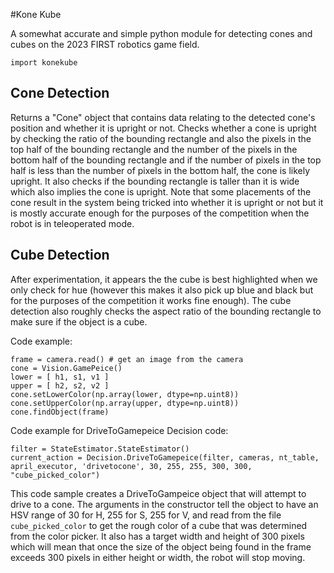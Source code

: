 #Kone Kube

A somewhat accurate and simple python module for detecting cones and cubes on the 2023
FIRST robotics game field.

```
import konekube
```

## Cone Detection
Returns a "Cone" object that contains data relating to the detected cone's position and
whether it is upright or not. Checks whether a cone is upright by checking the ratio of
the bounding rectangle and also the pixels in the top half of the bounding rectangle and
the number of the pixels in the bottom half of the bounding rectangle and if the number
of pixels in the top half is less than the number of pixels in the bottom half, the cone
is likely upright. It also checks if the bounding rectangle is taller than it is wide
which also implies the cone is upright. Note that some placements of the cone result in
the system being tricked into whether it is upright or not but it is mostly accurate
enough for the purposes of the competition when the robot is in teleoperated mode.

## Cube Detection
After experimentation, it appears the the cube is best highlighted when we only check
for hue (however this makes it also pick up blue and black but for the purposes of the
competition it works fine enough). The cube detection also roughly checks the aspect
ratio of the bounding rectangle to make sure if the object is a cube.

Code example:

```
frame = camera.read() # get an image from the camera
cone = Vision.GamePeice()
lower = [ h1, s1, v1 ]
upper = [ h2, s2, v2 ]
cone.setLowerColor(np.array(lower, dtype=np.uint8))
cone.setUpperColor(np.array(upper, dtype=np.uint8))
cone.findObject(frame)
```

Code example for DriveToGamepeice Decision code:

```
filter = StateEstimator.StateEstimator()
current_action = Decision.DriveToGamepeice(filter, cameras, nt_table, april_executor, 'drivetocone', 30, 255, 255, 300, 300, "cube_picked_color")
```

This code sample creates a DriveToGampeice object that will attempt to drive to a cone.
The arguments in the constructor tell the object to have an HSV range of 30 for H,
255 for S, 255 for V, and read from the file `cube_picked_color` to get the rough color
of a cube that was determined from the color picker. It also has a target width and height
of 300 pixels which will mean that once the size of the object being found in the frame exceeds
300 pixels in either height or width, the robot will stop moving.
